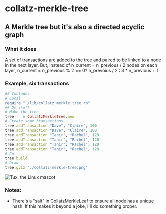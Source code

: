 # collatz-merkle-tree
## A Merkle tree but it's also a directed acyclic graph

### What it does
A set of transactions are added to the tree and paired to be linked to a node in the next layer. But, instead of n_current = n_previous / 2 nodes on each layer, n_current = n_previous % 2 == 0? n_prevoius / 2 : 3 * n_previous + 1
### Example, six transactions

```Ruby
## Includes
# Local
require "./lib/collatz_merkle_tree.rb"
## Do stuff
# Make the tree
tree	= CollatzMerkleTree.new
# Create some transactions
tree.addTransaction "Dave", "Claire", 100
tree.addTransaction "Dave", "Claire", 100
tree.addTransaction "Tahir", "Rachel", 120
tree.addTransaction "Tahir", "Rachel", 120
tree.addTransaction "Tahir", "Rachel", 120
tree.addTransaction "Tahir", "Rachel", 120
# Go
tree.build
# Draw
tree.gviz "./collatz-merkle-tree.png"
```


 ![Tux, the Linux mascot](https://i.imgur.com/egemHkx.png)
 
### Notes:
- There's a "salt" in CollatzMerkleLeaf to ensure all node has a unique hash. If this makes it beyond a joke, I'll do something proper.
